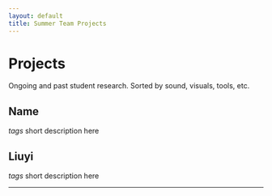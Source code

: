 ```yaml
---
layout: default
title: Summer Team Projects
---
```


# Projects

Ongoing and past student research. Sorted by sound, visuals, tools, etc.

## Name 
*tags*
short description here

## Liuyi
*tags*
short description here

---
